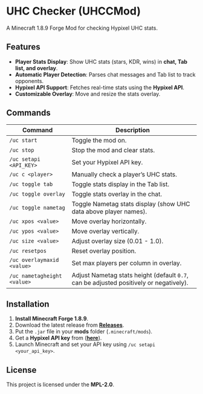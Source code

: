 # UHC Checker (UHCCMod)  
A Minecraft 1.8.9 Forge Mod for checking Hypixel UHC stats.

##  Features  
- **Player Stats Display**: Show UHC stats (stars, KDR, wins) in **chat, Tab list, and overlay**.  
- **Automatic Player Detection**: Parses chat messages and Tab list to track opponents.  
- **Hypixel API Support**: Fetches real-time stats using the **Hypixel API**.  
- **Customizable Overlay**: Move and resize the stats overlay.  

##  Commands  
| Command | Description |
|---------|-------------|
| `/uc start` | Toggle the mod on. |
| `/uc stop` | Stop the mod and clear stats. |
| `/uc setapi <API_KEY>` | Set your Hypixel API key. |
| `/uc c <player>` | Manually check a player’s UHC stats. |
| `/uc toggle tab` | Toggle stats display in the Tab list. |
| `/uc toggle overlay` | Toggle stats overlay in the chat. |
| `/uc toggle nametag` | Toggle Nametag stats display (show UHC data above player names). |
| `/uc xpos <value>` | Move overlay horizontally. |
| `/uc ypos <value>` | Move overlay vertically. |
| `/uc size <value>` | Adjust overlay size (0.01 - 1.0). |
| `/uc resetpos` | Reset overlay position. |
| `/uc overlaymaxid <value>` | Set max players per column in overlay. |
| `/uc nametagheight <value>` | Adjust Nametag stats height (default `0.7`, can be adjusted positively or negatively). |

##  Installation  
1. **Install Minecraft Forge 1.8.9**.  
2. Download the latest release from [**Releases**](https://github.com/daoheautumn/uhcc/releases).  
3. Put the `.jar` file in your **mods** folder (`.minecraft/mods`).
4. Get a **Hypixel API key** from ([**here**](https://developer.hypixel.net/)).  
5. Launch Minecraft and set your API key using `/uc setapi <your_api_key>`.  

##  License  
This project is licensed under the **MPL-2.0**.  
